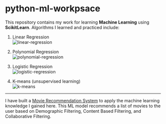 # python-ml-workpsace

This repository contains my work for learning **Machine Learning** using **ScikitLearn**. Algorithms I learned and practiced include: 
1. Linear Regression    
![linear-regression](https://user-images.githubusercontent.com/60623502/183565944-654a71bd-8bdb-4bcf-b901-2d68469c305d.png)

1. Polynomial Regression    
![polynomial-regression](https://user-images.githubusercontent.com/60623502/183566001-befa14ae-5e9b-4f35-8784-62e4698b840e.png)

1. Logistic Regression    
![logistic-regression](https://user-images.githubusercontent.com/60623502/183566037-e87570bd-6d18-4296-8704-2733bd2e8407.png)

1. K-means (unsupervised learning)    
![k-means](https://user-images.githubusercontent.com/60623502/183565755-78253119-9e0c-4c39-baaf-59b8d6a32a7a.png)

---

I have built a [Movie Recommendation System](https://github.com/iriskimm/movie-recommendation) to apply the machine learning knowledge I gained here. This ML model recommends a list of movies to the user based on Demographic Filtering, Content Based Filtering, and Collaborative Filtering.

